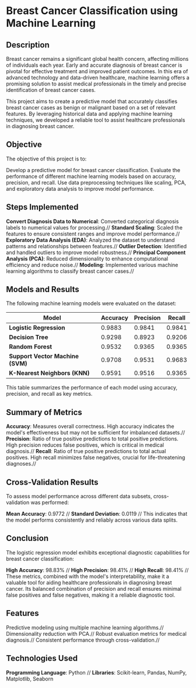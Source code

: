 # Breast Cancer Classification using Machine Learning
## Description
Breast cancer remains a significant global health concern, affecting millions of individuals each year. Early and accurate diagnosis of breast cancer is pivotal for effective treatment and improved patient outcomes. In this era of advanced technology and data-driven healthcare, machine learning offers a promising solution to assist medical professionals in the timely and precise identification of breast cancer cases.

This project aims to create a predictive model that accurately classifies breast cancer cases as benign or malignant based on a set of relevant features. By leveraging historical data and applying machine learning techniques, we developed a reliable tool to assist healthcare professionals in diagnosing breast cancer.

## Objective
The objective of this project is to:

Develop a predictive model for breast cancer classification.
Evaluate the performance of different machine learning models based on accuracy, precision, and recall.
Use data preprocessing techniques like scaling, PCA, and exploratory data analysis to improve model performance.
## Steps Implemented
**Convert Diagnosis Data to Numerical**: Converted categorical diagnosis labels to numerical values for processing.//
**Standard Scaling**: Scaled the features to ensure consistent ranges and improve model performance.//
**Exploratory Data Analysis (EDA)**: Analyzed the dataset to understand patterns and relationships between features.//
**Outlier Detection**: Identified and handled outliers to improve model robustness.//
**Principal Component Analysis (PCA)**: Reduced dimensionality to enhance computational efficiency and reduce noise.//
**Modeling**: Implemented various machine learning algorithms to classify breast cancer cases.//
## Models and Results
The following machine learning models were evaluated on the dataset:



| Model                        | Accuracy | Precision | Recall |
|------------------------------|----------|-----------|--------|
| **Logistic Regression**       | 0.9883   | 0.9841    | 0.9841 |
| **Decision Tree**             | 0.9298   | 0.8923    | 0.9206 |
| **Random Forest**             | 0.9532   | 0.9365    | 0.9365 |
| **Support Vector Machine (SVM)** | 0.9708   | 0.9531    | 0.9683 |
| **K-Nearest Neighbors (KNN)** | 0.9591   | 0.9516    | 0.9365 |

This table summarizes the performance of each model using accuracy, precision, and recall as key metrics.
## Summary of Metrics
**Accuracy**: Measures overall correctness. High accuracy indicates the model's effectiveness but may not be sufficient for imbalanced datasets.//
**Precision**: Ratio of true positive predictions to total positive predictions. High precision reduces false positives, which is critical in medical diagnosis.//
**Recall**: Ratio of true positive predictions to total actual positives. High recall minimizes false negatives, crucial for life-threatening diagnoses.//
## Cross-Validation Results
To assess model performance across different data subsets, cross-validation was performed:

**Mean Accuracy**: 0.9772 //
**Standard Deviation**: 0.0119 //
This indicates that the model performs consistently and reliably across various data splits.

## Conclusion
The logistic regression model exhibits exceptional diagnostic capabilities for breast cancer classification:

**High Accuracy**: 98.83% //
**High Precision**: 98.41% //
**High Recall**: 98.41% //
These metrics, combined with the model's interpretability, make it a valuable tool for aiding healthcare professionals in diagnosing breast cancer. Its balanced combination of precision and recall ensures minimal false positives and false negatives, making it a reliable diagnostic tool.

## Features
Predictive modeling using multiple machine learning algorithms.//
Dimensionality reduction with PCA.//
Robust evaluation metrics for medical diagnosis.//
Consistent performance through cross-validation.//
## Technologies Used
**Programming Language**: Python //
**Libraries**: Scikit-learn, Pandas, NumPy, Matplotlib, Seaborn
